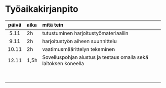 # Työaikakirjanpito 

| päivä | aika | mitä tein  |
| :----:|:-----| :-----|
|5.11  |2h    |tutustuminen harjoitustyömateriaaliin  |
|9.11  |2h     |harjoitustyön aiheen suunnittelu  |
|10.11 |2h    |vaatimusmäärittelyn tekeminen  |
|  12.11     | 1,5h|Sovelluspohjan alustus ja testaus omalla sekä laitoksen koneella  |
|       |     |  |
| |     |  |
|       |    |
|  |    |  |
| |    |  |
|       |    |  |
|  |    |  |
|   |   | |
